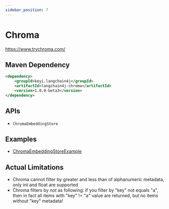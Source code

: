 ```yaml
---
sidebar_position: 7
---
```


# Chroma

https://www.trychroma.com/


## Maven Dependency

```xml
<dependency>
    <groupId>keyi.langchain4j</groupId>
    <artifactId>langchain4j-chroma</artifactId>
    <version>1.0.0-beta3</version>
</dependency>
```

## APIs

- `ChromaEmbeddingStore`


## Examples

- [ChromaEmbeddingStoreExample](https://github.com/langchain4j/langchain4j-examples/blob/main/chroma-example/src/main/java/ChromaEmbeddingStoreExample.java)

## Actual Limitations

- Chroma cannot filter by greater and less than of alphanumeric metadata, only int and float are supported
- Chroma filters by *not* as following: if you filter by "key" not equals "a", then in fact all items with "key" != "a" value are returned, but no items without "key" metadata!
